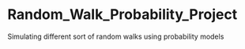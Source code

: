 # Random_Walk_Probability_Project
Simulating different sort of random walks using probability models
